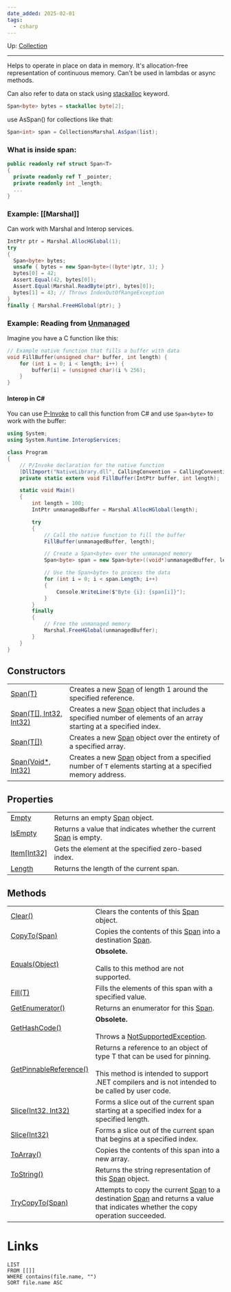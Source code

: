 ```yaml
---
date_added: 2025-02-01
tags:
  - csharp
---
```

Up: [Collection](Collection.md)
___
Helps to operate in place on data in memory. It's allocation-free representation of continuous memory.
Can't be used in lambdas or async methods.

Can also refer to data on stack using [stackalloc](stackalloc.md) keyword.

```cs
Span<byte> bytes = stackalloc byte[2];
```

use AsSpan() for collections like that:
```cs
Span<int> span = CollectionsMarshal.AsSpan(list);
```
### What is inside span:
```cs
public readonly ref struct Span<T>
{
  private readonly ref T _pointer;
  private readonly int _length;
  ...
}
```

### Example: [[Marshal]]
Can work with Marshal and Interop services.

```cs
IntPtr ptr = Marshal.AllocHGlobal(1);
try
{
  Span<byte> bytes;
  unsafe { bytes = new Span<byte>((byte*)ptr, 1); }
  bytes[0] = 42;
  Assert.Equal(42, bytes[0]);
  Assert.Equal(Marshal.ReadByte(ptr), bytes[0]);
  bytes[1] = 43; // Throws IndexOutOfRangeException
}
finally { Marshal.FreeHGlobal(ptr); }
```

### Example: Reading from [Unmanaged](Unmanaged.md)
  
Imagine you have a C function like this:

```c
// Example native function that fills a buffer with data
void FillBuffer(unsigned char* buffer, int length) {
    for (int i = 0; i < length; i++) {
        buffer[i] = (unsigned char)(i % 256);
    }
}
```

#### Interop in C#

You can use [P-Invoke](P-Invoke.md) to call this function from C# and use `Span<byte>` to work with the buffer:

```csharp
using System;
using System.Runtime.InteropServices;

class Program
{
    // P/Invoke declaration for the native function
    [DllImport("NativeLibrary.dll", CallingConvention = CallingConvention.Cdecl)]
    private static extern void FillBuffer(IntPtr buffer, int length);

    static void Main()
    {
        int length = 100;
        IntPtr unmanagedBuffer = Marshal.AllocHGlobal(length);

        try
        {
            // Call the native function to fill the buffer
            FillBuffer(unmanagedBuffer, length);

            // Create a Span<byte> over the unmanaged memory
            Span<byte> span = new Span<byte>((void*)unmanagedBuffer, length);

            // Use the Span<byte> to process the data
            for (int i = 0; i < span.Length; i++)
            {
                Console.WriteLine($"Byte {i}: {span[i]}");
            }
        }
        finally
        {
            // Free the unmanaged memory
            Marshal.FreeHGlobal(unmanagedBuffer);
        }
    }
}
```

## Constructors

|   |   |
|---|---|
|[Span<T>(T)](https://learn.microsoft.com/en-us/dotnet/api/system.span-1.-ctor?view=net-9.0#system-span-1-ctor(-0@))|Creates a new [Span<T>](https://learn.microsoft.com/en-us/dotnet/api/system.span-1?view=net-9.0) of length 1 around the specified reference.|
|[Span<T>(T[], Int32, Int32)](https://learn.microsoft.com/en-us/dotnet/api/system.span-1.-ctor?view=net-9.0#system-span-1-ctor(-0()-system-int32-system-int32))|Creates a new [Span<T>](https://learn.microsoft.com/en-us/dotnet/api/system.span-1?view=net-9.0) object that includes a specified number of elements of an array starting at a specified index.|
|[Span<T>(T[])](https://learn.microsoft.com/en-us/dotnet/api/system.span-1.-ctor?view=net-9.0#system-span-1-ctor(-0()))|Creates a new [Span<T>](https://learn.microsoft.com/en-us/dotnet/api/system.span-1?view=net-9.0) object over the entirety of a specified array.|
|[Span<T>(Void*, Int32)](https://learn.microsoft.com/en-us/dotnet/api/system.span-1.-ctor?view=net-9.0#system-span-1-ctor(system-void*-system-int32))|Creates a new [Span<T>](https://learn.microsoft.com/en-us/dotnet/api/system.span-1?view=net-9.0) object from a specified number of `T` elements starting at a specified memory address.|

## Properties

|   |   |
|---|---|
|[Empty](https://learn.microsoft.com/en-us/dotnet/api/system.span-1.empty?view=net-9.0#system-span-1-empty)|Returns an empty [Span<T>](https://learn.microsoft.com/en-us/dotnet/api/system.span-1?view=net-9.0) object.|
|[IsEmpty](https://learn.microsoft.com/en-us/dotnet/api/system.span-1.isempty?view=net-9.0#system-span-1-isempty)|Returns a value that indicates whether the current [Span<T>](https://learn.microsoft.com/en-us/dotnet/api/system.span-1?view=net-9.0) is empty.|
|[Item[Int32]](https://learn.microsoft.com/en-us/dotnet/api/system.span-1.item?view=net-9.0#system-span-1-item(system-int32))|Gets the element at the specified zero-based index.|
|[Length](https://learn.microsoft.com/en-us/dotnet/api/system.span-1.length?view=net-9.0#system-span-1-length)|Returns the length of the current span.|

## Methods

|   |   |
|---|---|
|[Clear()](https://learn.microsoft.com/en-us/dotnet/api/system.span-1.clear?view=net-9.0#system-span-1-clear)|Clears the contents of this [Span<T>](https://learn.microsoft.com/en-us/dotnet/api/system.span-1?view=net-9.0) object.|
|[CopyTo(Span<T>)](https://learn.microsoft.com/en-us/dotnet/api/system.span-1.copyto?view=net-9.0#system-span-1-copyto(system-span((-0))))|Copies the contents of this [Span<T>](https://learn.microsoft.com/en-us/dotnet/api/system.span-1?view=net-9.0) into a destination [Span<T>](https://learn.microsoft.com/en-us/dotnet/api/system.span-1?view=net-9.0).|
|[Equals(Object)](https://learn.microsoft.com/en-us/dotnet/api/system.span-1.equals?view=net-9.0#system-span-1-equals(system-object))|**Obsolete.**<br><br>Calls to this method are not supported.|
|[Fill(T)](https://learn.microsoft.com/en-us/dotnet/api/system.span-1.fill?view=net-9.0#system-span-1-fill(-0))|Fills the elements of this span with a specified value.|
|[GetEnumerator()](https://learn.microsoft.com/en-us/dotnet/api/system.span-1.getenumerator?view=net-9.0#system-span-1-getenumerator)|Returns an enumerator for this [Span<T>](https://learn.microsoft.com/en-us/dotnet/api/system.span-1?view=net-9.0).|
|[GetHashCode()](https://learn.microsoft.com/en-us/dotnet/api/system.span-1.gethashcode?view=net-9.0#system-span-1-gethashcode)|**Obsolete.**<br><br>Throws a [NotSupportedException](https://learn.microsoft.com/en-us/dotnet/api/system.notsupportedexception?view=net-9.0).|
|[GetPinnableReference()](https://learn.microsoft.com/en-us/dotnet/api/system.span-1.getpinnablereference?view=net-9.0#system-span-1-getpinnablereference)|Returns a reference to an object of type T that can be used for pinning.<br><br>This method is intended to support .NET compilers and is not intended to be called by user code.|
|[Slice(Int32, Int32)](https://learn.microsoft.com/en-us/dotnet/api/system.span-1.slice?view=net-9.0#system-span-1-slice(system-int32-system-int32))|Forms a slice out of the current span starting at a specified index for a specified length.|
|[Slice(Int32)](https://learn.microsoft.com/en-us/dotnet/api/system.span-1.slice?view=net-9.0#system-span-1-slice(system-int32))|Forms a slice out of the current span that begins at a specified index.|
|[ToArray()](https://learn.microsoft.com/en-us/dotnet/api/system.span-1.toarray?view=net-9.0#system-span-1-toarray)|Copies the contents of this span into a new array.|
|[ToString()](https://learn.microsoft.com/en-us/dotnet/api/system.span-1.tostring?view=net-9.0#system-span-1-tostring)|Returns the string representation of this [Span<T>](https://learn.microsoft.com/en-us/dotnet/api/system.span-1?view=net-9.0) object.|
|[TryCopyTo(Span<T>)](https://learn.microsoft.com/en-us/dotnet/api/system.span-1.trycopyto?view=net-9.0#system-span-1-trycopyto(system-span((-0))))|Attempts to copy the current [Span<T>](https://learn.microsoft.com/en-us/dotnet/api/system.span-1?view=net-9.0) to a destination [Span<T>](https://learn.microsoft.com/en-us/dotnet/api/system.span-1?view=net-9.0) and returns a value that indicates whether the copy operation succeeded.|

# Links
```dataview
LIST
FROM [[]]
WHERE contains(file.name, "")
SORT file.name ASC
```
